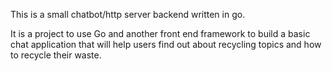 This is a small chatbot/http server backend written in go.

It is a project to use Go and another front end framework to build a basic chat application that will help users find out about recycling topics and how to recycle their waste.